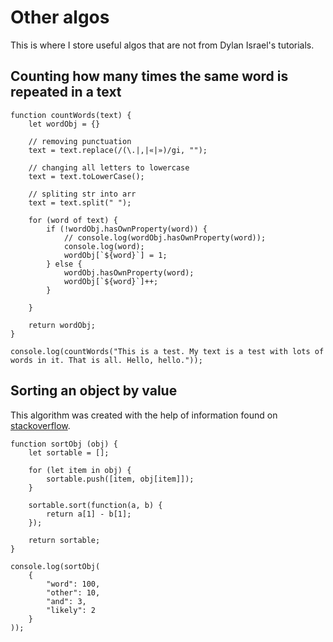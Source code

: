 # Other algos

This is where I store useful algos that are not from Dylan Israel's tutorials.

## Counting how many times the same word is repeated in a text

    function countWords(text) {
        let wordObj = {}

        // removing punctuation
        text = text.replace(/(\.|,|«|»)/gi, "");

        // changing all letters to lowercase
        text = text.toLowerCase();

        // spliting str into arr
        text = text.split(" ");

        for (word of text) {
            if (!wordObj.hasOwnProperty(word)) {
                // console.log(wordObj.hasOwnProperty(word));
                console.log(word);
                wordObj[`${word}`] = 1;
            } else {
                wordObj.hasOwnProperty(word);
                wordObj[`${word}`]++;
            }
            
        }
        
        return wordObj;
    }

    console.log(countWords("This is a test. My text is a test with lots of words in it. That is all. Hello, hello."));

## Sorting an object by value

This algorithm was created with the help of information found on [stackoverflow](https://stackoverflow.com/questions/1069666/sorting-object-property-by-values).

    function sortObj (obj) {
        let sortable = [];

        for (let item in obj) {
            sortable.push([item, obj[item]]);
        }

        sortable.sort(function(a, b) {
            return a[1] - b[1];
        });

        return sortable;
    }

    console.log(sortObj(
        {
            "word": 100,
            "other": 10,
            "and": 3,
            "likely": 2
        }
    ));



